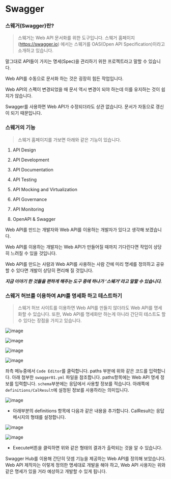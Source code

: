 Swagger
==

### 스웨거(Swagger)란?

> 스웨거는 Web API 문서화를 위한 도구입니다. 스웨거 홈페이지(https://swagger.io) 에서는 스웨거를 OAS(Open API Specification)이라고 소개하고 있습니다.

말그대로 API들이 가지는 명세(Spec)을 관리하기 위한 프로젝트라고 말할 수 있습니다.

Web API를 수동으로 문서화 하는 것은 굉장히 힘든 작업입니다.

Web API의 스펙이 변경되었을 때 문서 역시 변경이 되야 하는데 이를 유지하는 것이 쉽지가 않습니다.

Swagger를 사용하면 Web API가 수정되더라도 상관 없습니다. 문서가 자동으로 갱신이 되기 때문입니다.



### 스웨거의 기능

> 스웨거 홈페이지를 가보면 아래와 같은 기능이 있습니다.



1) API Design

2) API Development

3) API Documentation

4) API Testing

5) API Mocking and Virtualization

6) API Governance

7) API Monitoring

8) OpenAPI & Swagger




Web API를 만드는 개발자와 Web API를 이용하는 개발자가 있다고 생각해 보겠습니다. 

Web API를 이용하는 개발자는 Web API가 만들어질 때까지 기다린다면 작업이 상당히 느려질 수 있을 것입니다.

Web API를 만드는 사람과 Web API를 사용하는 사람 간에 미리 명세를 정의하고 공유할 수 있다면 개발이 상당히 편리해 질 것입니다.



***지금 이야기 한 것들을 편하게 해주는 도구 중에 하나가 ‘스웨거’라고 말할 수 있습니다.***


### 스웨거 허브를 이용하여 API를 명세화 하고 테스트하기

> 스웨거 허브 사이트를 이용하면 Web API를 만들지 않더라도 Web API를 명세화할 수 있습니다. 또한, Web API를 명세화만 하는게 아니라 간단히 테스트도 할 수 있다는 장점을 가지고 있습니다.

![image](https://cphinf.pstatic.net/mooc/20200211_84/1581406321817kgh4X_PNG/0.png)

![image](https://cphinf.pstatic.net/mooc/20200211_151/1581406358328hrley_PNG/2.png)

![image](https://cphinf.pstatic.net/mooc/20200211_128/1581406504634xl9vt_PNG/9.png)

![image](https://cphinf.pstatic.net/mooc/20200211_38/1581406534147C2COB_PNG/10.png)

좌측 메뉴중에서 `Code Editor`를 클릭합니다. paths 부분에 위와 같은 코드를 입력합니다.
아래 첨부한 `swagger01.yml` 파일을 참조합니다. paths항목에는 Web API 명세 정보를 입력합니다.
`schema`부분에는 응답에서 사용할 정보를 적습니다.
아래쪽에 `definitions/CalResult`에 설정된 정보를 사용하라는 의미입니다.

![image](https://cphinf.pstatic.net/mooc/20200211_79/1581406695283zWcW6_PNG/11.png)
- 아래부분의 definitions 항목에 다음과 같은 내용을 추가합니다. CalResult는 응답 메시지의 형태를 설정합니다.

![image](https://cphinf.pstatic.net/mooc/20200211_103/1581406716231Wbz4z_PNG/12.png)

![image](https://cphinf.pstatic.net/mooc/20200211_107/1581406740372CcYhg_PNG/13.png)

- Execute버튼을 클릭하면 위와 같은 형태의 결과가 출력되는 것을 알 수 있습니다.

Swagger Hub를 이용해 간단히 덧셈 기능을 제공하는 Web API를 정의해 보았습니다. Web API 제작자는 이렇게 정의한 명세대로 개발을 해야 하고, Web API 사용자는 위와 같은 명세가 있을 거라 예상하고 개발할 수 있게 됩니다.
